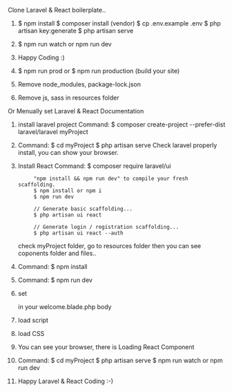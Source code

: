 Clone Laravel & React boilerplate..

1)  $ npm install 
	$ composer install (vendor)
	$ cp .env.example .env
	$ php artisan key:generate
	$ php artisan serve
2)  $ npm run watch or npm run dev
3) Happy Coding :)

4) $ npm run prod or $ npm run production (build your site)

5) Remove node_modules, package-lock.json
6) Remove js, sass in resources folder


Or Menually set Laravel & React Documentation

1) install laravel project 
	Command: $ composer create-project --prefer-dist laravel/laravel myProject

2) Command: $ cd myProject 
			$ php artisan serve
  Check laravel properly install, you can show your browser.

3) Install React 
  Command: $ composer require laravel/ui

  			"npm install && npm run dev" to compile your fresh scaffolding.
			$ npm install or npm i
			$ npm run dev

			// Generate basic scaffolding...
			$ php artisan ui react

			// Generate login / registration scaffolding...
			$ php artisan ui react --auth

	check myProject folder, go to resources folder then you can see coponents folder and files..

4) Command: $ npm install

5) Command: $ npm run dev



6) set <div id="example"></div> in your welcome.blade.php body

7) load script <script src="/js/app.js"></script> 

8) load CSS <link href="/css/app.css" rel="stylesheet">

9) You can see your browser, there is Loading React Component 

10) Command: $ cd myProject 
			 $ php artisan serve
			 $ npm run watch or npm run dev

11) Happy Laravel & React Coding :-)